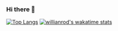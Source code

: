 ### Hi there 👋

<!--
**Stams89/Stams89** is a ✨ _special_ ✨ repository because its `README.md` (this file) appears on your GitHub profile.

Here are some ideas to get you started:

- 🔭 I’m currently working on ...
- 🌱 I’m currently learning ...
- 👯 I’m looking to collaborate on ...
- 🤔 I’m looking for help with ...
- 💬 Ask me about ...
- 📫 How to reach me: ...
- 😄 Pronouns: ...
- ⚡ Fun fact: ...
-->
[![Top Langs](https://github-readme-stats.vercel.app/api/top-langs/?username=Stams89&layout=compact)](https://github.com/Stams89/github-readme-stats)
[![willianrod's wakatime stats](https://github-readme-stats.vercel.app/api/wakatime?username=Stams89)](https://github.com/Stams89/github-readme-stats)
